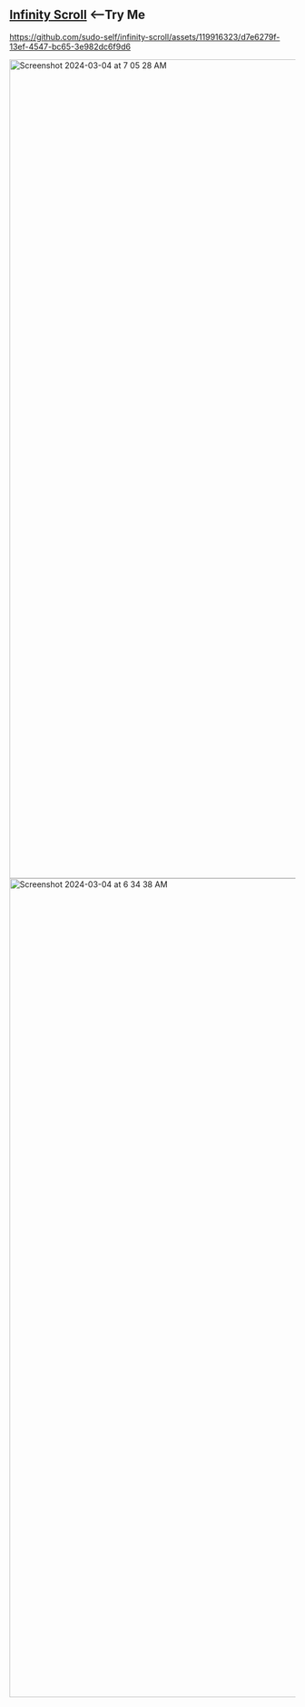 ## <a href="https://ilostmyipad.vercel.app">Infinity Scroll</a>&nbsp;<--Try Me<br>

https://github.com/sudo-self/infinity-scroll/assets/119916323/d7e6279f-13ef-4547-bc65-3e982dc6f9d6


<img width="1440" alt="Screenshot 2024-03-04 at 7 05 28 AM" src="https://github.com/sudo-self/infinity-scroll/assets/119916323/2485bae8-494b-44a0-b214-0724da05649a">
<img width="1440" alt="Screenshot 2024-03-04 at 6 34 38 AM" src="https://github.com/sudo-self/infinity-scroll/assets/119916323/0acdfe68-c5fd-4a90-a8d7-799759396de3">









